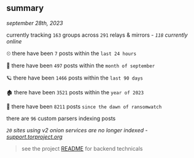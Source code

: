 
## summary
_september 28th, 2023_

currently tracking `163` groups across `291` relays & mirrors - _`118` currently online_

⏲ there have been `7` posts within the `last 24 hours`

🦈 there have been `497` posts within the `month of september`

🪐 there have been `1466` posts within the `last 90 days`

🏚 there have been `3521` posts within the `year of 2023`

🦕 there have been `8211` posts `since the dawn of ransomwatch`

there are `96` custom parsers indexing posts

_`20` sites using v2 onion services are no longer indexed - [support.torproject.org](https://support.torproject.org/onionservices/v2-deprecation/)_

> see the project [README](https://github.com/joshhighet/ransomwatch#ransomwatch--) for backend technicals
